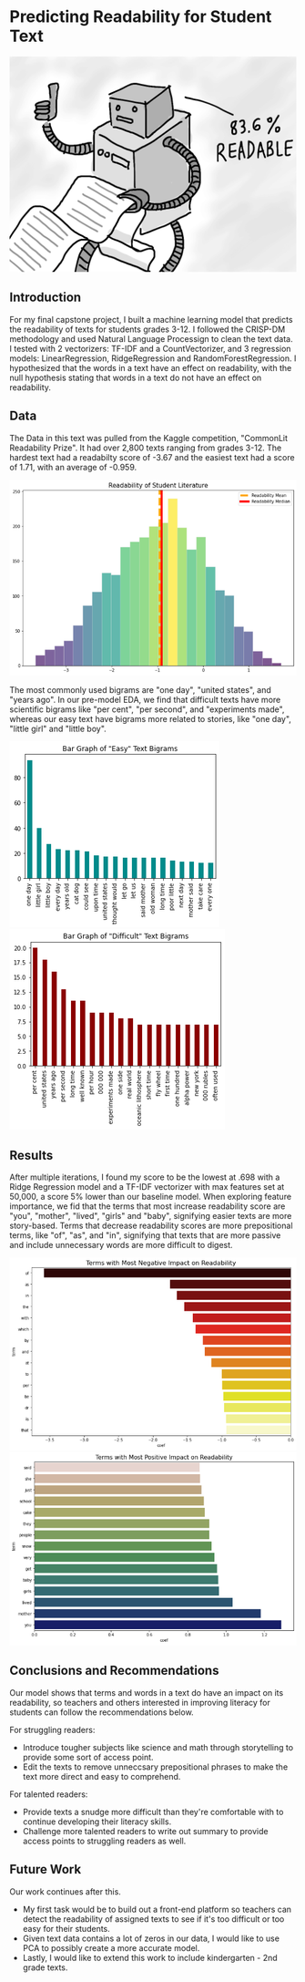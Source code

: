 # Predicting Readability for Student Text

![Readability Cover Photo](https://github.com/christianmoya/Predicting_LitReadability/blob/main/Pictures/readability_picture.png)

## Introduction 
For my final capstone project, I built a machine learning model that predicts the readability of texts for students grades 3-12. I followed the CRISP-DM methodology and used Natural Language Processign to clean the text data. I tested with 2 vectorizers: TF-IDF and a CountVectorizer, and 3 regression models: LinearRegression, RidgeRegression and RandomForestRegression. I hypothesized that the words in a text have an effect on readability, with the null hypothesis stating that words in a text do not have an effect on readability. 

## Data 
The Data in this text was pulled from the Kaggle competition, "CommonLit Readability Prize". It had over 2,800 texts ranging from grades 3-12. The hardest text had a readabilty score of -3.67 and the easiest text had a score of 1.71, with an average of -0.959. 

![Readability Target Histogram](https://github.com/christianmoya/Predicting_LitReadability/blob/main/Pictures/readability_scores.png)

The most commonly used bigrams are "one day", "united states", and "years ago". In our pre-model EDA, we find that difficult texts have more scientific bigrams like "per cent", "per second", and "experiments made", whereas our easy text have bigrams more related to stories, like "one day", "little girl" and "little boy". 

![Easy Text Bigrams](https://github.com/christianmoya/Predicting_LitReadability/blob/main/Pictures/easy_bigrams.png) ![Difficult Text Bigrams](https://github.com/christianmoya/Predicting_LitReadability/blob/main/Pictures/difficult_bigrams.png)

## Results 
After multiple iterations, I found my score to be the lowest at .698 with a Ridge Regression model and a TF-IDF vectorizer with max features set at 50,000, a score 5% lower than our baseline model. When exploring feature importance, we fid that the terms that most increase readability score are "you", "mother", "lived", "girls" and "baby", signifying easier texts are more story-based. Terms that decrease readability scores are more prepositional terms, like "of", "as", and "in", signifying that texts that are more passive and include unnecessary words are more difficult to digest. 

![Negative Coefficient](https://github.com/christianmoya/Predicting_LitReadability/blob/main/Pictures/negative_coef.png)
![Positive_Coefficient](https://github.com/christianmoya/Predicting_LitReadability/blob/main/Pictures/positive_coef.png)

## Conclusions and Recommendations 
Our model shows that terms and words in a text do have an impact on its readability, so teachers and others interested in improving literacy for students can follow the recommendations below. 

For struggling readers: 
* Introduce tougher subjects like science and math through storytelling to provide some sort of access point. 
* Edit the texts to remove unneccsary prepositional phrases to make the text more direct and easy to comprehend. 

For talented readers:
* Provide texts a snudge more difficult than they're comfortable with to continue developing their literacy skills. 
* Challenge more talented readers to write out summary to provide access points to struggling readers as well. 

## Future Work 
Our work continues after this. 
* My first task would be to build out a front-end platform so teachers can detect the readability of assigned texts to see if it's too difficult or too easy for their students. 
* Given text data contains a lot of zeros in our data, I would like to use PCA to possibly create a more accurate model. 
* Lastly, I would like to extend this work to include kindergarten - 2nd grade texts. 
